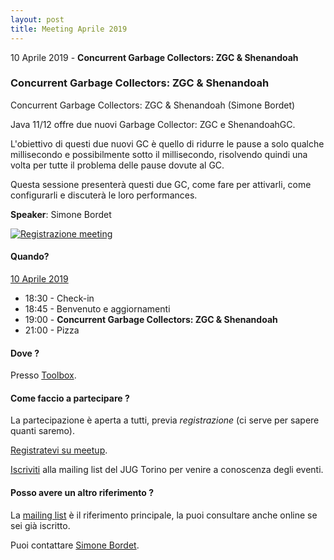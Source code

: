 ```yaml
---
layout: post
title: Meeting Aprile 2019
---
```


10 Aprile 2019 - **Concurrent Garbage Collectors: ZGC & Shenandoah**

### Concurrent Garbage Collectors: ZGC & Shenandoah

Concurrent Garbage Collectors: ZGC & Shenandoah (Simone Bordet)

Java 11/12 offre due nuovi Garbage Collector: ZGC e ShenandoahGC.

L'obiettivo di questi due nuovi GC è quello di ridurre le pause a solo qualche millisecondo e possibilmente sotto il millisecondo, risolvendo quindi una volta per tutte il problema delle pause dovute al GC.

Questa sessione presenterà questi due GC, come fare per attivarli, come configurarli e discuterà le loro performances.

**Speaker**: Simone Bordet

[![Registrazione meeting](https://i.ytimg.com/vi/yEcV9wWQfbM/hqdefault.jpg)](https://www.youtube.com/watch?v=yEcV9wWQfbM)

#### Quando?

<u>10 Aprile 2019</u>

* 18:30 - Check-in
* 18:45 - Benvenuto e aggiornamenti
* 19:00 - **Concurrent Garbage Collectors: ZGC & Shenandoah**
* 21:00 - Pizza

#### Dove ?

Presso [Toolbox](/places/toolbox/).

#### Come faccio a partecipare ?

La partecipazione è aperta a tutti, previa *registrazione* (ci serve per sapere quanti saremo).

[Registratevi su meetup](https://www.meetup.com/JUGTorino/events/260172960/).

[Iscriviti](/subscribe/) alla mailing list del JUG Torino per venire a conoscenza degli eventi.

#### Posso avere un altro riferimento ?

La [mailing list](https://groups.yahoo.com/groups/it-torino-java-jug) è il riferimento principale,
la puoi consultare anche online se sei già iscritto.

Puoi contattare [Simone Bordet](/people/simonebordet/).
